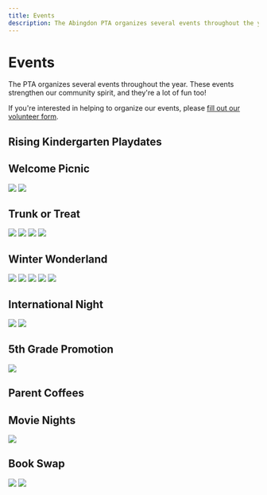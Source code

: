```yaml
---
title: Events
description: The Abingdon PTA organizes several events throughout the year.
---
```

# Events

The PTA organizes several events throughout the year. These events strengthen our community spirit, and they're a lot of fun too!

If you're interested in helping to organize our events, please [fill out our volunteer form](https://docs.google.com/forms/d/e/1FAIpQLSdk4KJFIDuigz-EyhdPuWM_GejjZ5rpx9emd6jHxb2xKPQgGA/viewform?usp=sf_link).

## Rising Kindergarten Playdates

## Welcome Picnic

![](images/904747149359022082.jpg)
![](images/904771466805346307.jpg)

## Trunk or Treat

![](images/1454571445716197381_1.jpg)
![](images/1454571445716197381_2.jpg)
![](images/1454571445716197381_3.jpg)
![](images/1454571445716197381_4.jpg)

## Winter Wonderland

![](images/1492609237989699590_2.jpg)
![](images/IMG_2663.jpg)
![](images/IMG_2590.jpg)
![](images/IMG_2587.jpg)
![](images/1492609237989699590_1.jpg)

## International Night

![](images/845420858730594306_2.jpg)
![](images/845420858730594306_1.jpg)

## 5th Grade Promotion

![](images/1009075392618160128.jpg)

## Parent Coffees

## Movie Nights

![](images/2020-02-21.jpg)

## Book Swap

![](images/PXL_20220319_165345334.jpg)
![](images/PXL_20220319_171526195.jpg)